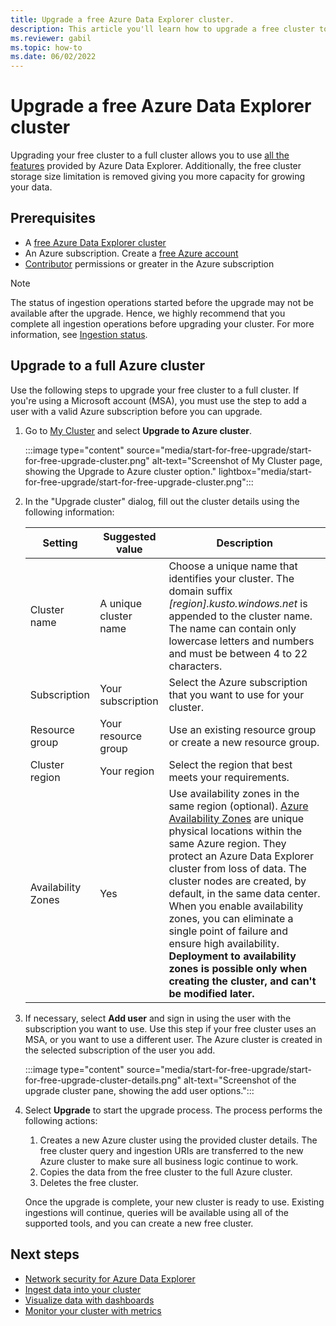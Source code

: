 ```yaml
---
title: Upgrade a free Azure Data Explorer cluster.
description: This article you'll learn how to upgrade a free cluster to into your data using your start-for-free cluster.
ms.reviewer: gabil
ms.topic: how-to
ms.date: 06/02/2022
---
```


# Upgrade a free Azure Data Explorer cluster

Upgrading your free cluster to a full cluster allows you to use [all the features](start-for-free.md#feature-comparison) provided by Azure Data Explorer. Additionally, the free cluster storage size limitation is removed giving you more capacity for growing your data.

## Prerequisites

- A [free Azure Data Explorer cluster](start-for-free-web-ui.md)
- An Azure subscription. Create a [free Azure account](https://azure.microsoft.com/free/)
- [Contributor](/azure/role-based-access-control/built-in-roles#contributor) permissions or greater in the Azure subscription

> [!NOTE]
> The status of ingestion operations started before the upgrade may not be available after the upgrade. Hence, we highly recommend that you complete all ingestion operations before upgrading your cluster. For more information, see [Ingestion status](kusto/api/netfx/kusto-ingest-client-status.md).

## Upgrade to a full Azure cluster

Use the following steps to upgrade your free cluster to a full cluster. If you're using a Microsoft account (MSA), you must use the step to add a user with a valid Azure subscription before you can upgrade.

1. Go to [My Cluster](https://aka.ms/kustofree) and select **Upgrade to Azure cluster**.

    :::image type="content" source="media/start-for-free-upgrade/start-for-free-upgrade-cluster.png" alt-text="Screenshot of My Cluster page, showing the Upgrade to Azure cluster option." lightbox="media/start-for-free-upgrade/start-for-free-upgrade-cluster.png":::

1. In the "Upgrade cluster" dialog, fill out the cluster details using the following information:

    | Setting | Suggested value | Description |
    |--|--|--|
    | Cluster name | A unique cluster name | Choose a unique name that identifies your cluster. The domain suffix *\[region\].kusto.windows.net* is appended to the cluster name. The name can contain only lowercase letters and numbers and must be between 4 to 22 characters. |
    | Subscription | Your subscription | Select the Azure subscription that you want to use for your cluster. |
    | Resource group | Your resource group | Use an existing resource group or create a new resource group. |
    | Cluster region | Your region | Select the region that best meets your requirements. |
    | Availability Zones | Yes | Use availability zones in the same region (optional). [Azure Availability Zones](/azure/availability-zones/az-overview) are unique physical locations within the same Azure region. They protect an Azure Data Explorer cluster from loss of data. The cluster nodes are created, by default, in the same data center. When you enable availability zones, you can eliminate a single point of failure and ensure high availability. **Deployment to availability zones is possible only when creating the cluster, and can't be modified later.** |

1. If necessary, select **Add user** and sign in using the user with the subscription you want to use. Use this step if your free cluster uses an MSA, or you want to use a different user. The Azure cluster is created in the selected subscription of the user you add.

    :::image type="content" source="media/start-for-free-upgrade/start-for-free-upgrade-cluster-details.png" alt-text="Screenshot of the upgrade cluster pane, showing the add user options.":::

1. Select **Upgrade** to start the upgrade process. The process performs the following actions:
    1. Creates a new Azure cluster using the provided cluster details. The free cluster query and ingestion URIs are transferred to the new Azure cluster to make sure all business logic continue to work.
    1. Copies the data from the free cluster to the full Azure cluster.
    1. Deletes the free cluster.

    Once the upgrade is complete, your new cluster is ready to use. Existing ingestions will continue, queries will be available using all of the supported tools, and you can create a new free cluster.

## Next steps

- [Network security for Azure Data Explorer](security-network-overview.md)
- [Ingest data into your cluster](ingest-data-one-click.md)
- [Visualize data with dashboards](azure-data-explorer-dashboards.md)
- [Monitor your cluster with metrics](using-metrics.md)
